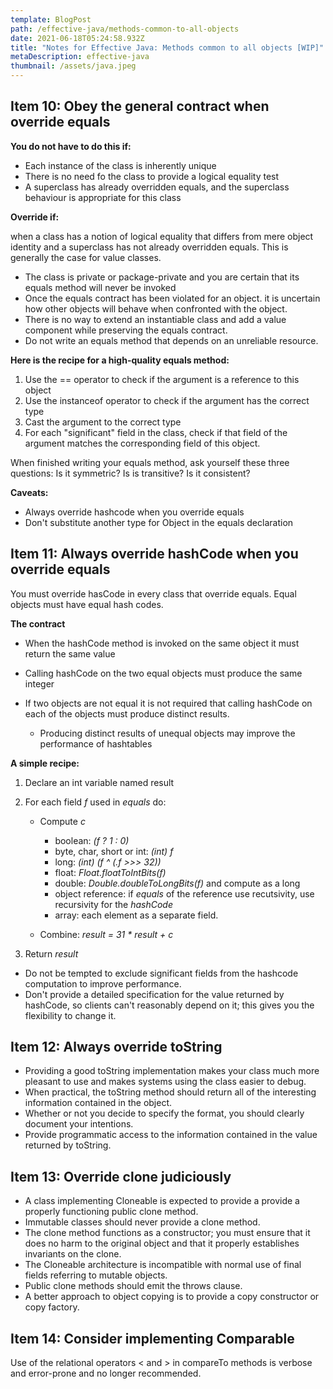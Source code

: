 ```yaml
---
template: BlogPost
path: /effective-java/methods-common-to-all-objects
date: 2021-06-18T05:24:58.932Z
title: "Notes for Effective Java: Methods common to all objects [WIP]"
metaDescription: effective-java
thumbnail: /assets/java.jpeg
---
```

## Item 10: Obey the general contract when override equals

**You do not have to do this if:**

* Each instance of the class is inherently unique
* There is no need fo the class to provide a logical equality test
* A superclass has already overridden equals, and the superclass behaviour is appropriate for this class

**Override if:**

when a class has a notion of logical equality that differs from mere object identity and a superclass has not already overridden equals. This is generally the case for value classes.

* The class is private or package-private and you are certain that its equals method will never be invoked
* Once the equals contract has been violated for an object. it is uncertain how other objects will behave when confronted with the object.
* There is no way to extend an instantiable class and add a value component while preserving the equals contract.
* Do not write an equals method that depends on an unreliable resource.

**Here is the recipe for a high-quality equals method:**

1. Use the == operator to check if the argument is a reference to this object
2. Use the instanceof operator to check if the argument has the correct type
3. Cast the argument to the correct type
4. For each "significant" field in the class, check if that field of the argument matches the corresponding field of this object.

When finished writing your equals method, ask yourself these three questions: Is it symmetric? Is is transitive? Is it consistent?

**Caveats:**

* Always override hashcode when you override equals
* Don't substitute another type for Object in the equals declaration

## Item 11: Always override hashCode when you override equals

You must override hasCode in every class that override equals. Equal objects must have equal hash codes.

**The contract**

* When the hashCode method is invoked on the same object it must return the same value
* Calling hashCode on the two equal objects must produce the same integer
* If two objects are not equal it is not required that calling hashCode on each of the objects must produce distinct results.

  * Producing distinct results of unequal objects may improve the performance of hashtables

**A simple recipe:**

1. Declare an int variable named result
2. For each field *f* used in *equals* do:

   * Compute *c*

     * boolean: *(f ? 1 : 0)*
     * byte, char, short or int: *(int) f*
     * long: *(int) (f ^ (.f >>> 32))*
     * float: *Float.floatToIntBits(f)*
     * double: *Double.doubleToLongBits(f)* and compute as a long
     * object reference: if *equals* of the reference use recutsivity, use recursivity for the *hashCode*
     * array: each element as a separate field.
   * Combine: *result = 31 * result + c*
3. Return *result*

* Do not be tempted to exclude significant fields from the hashcode computation to improve performance.
* Don't provide a detailed specification for the value returned by hashCode, so clients can't reasonably depend on it; this gives you the flexibility to change it.

## Item 12: Always override toString

* Providing a good toString implementation makes your class much more pleasant to use and makes systems using the class easier to debug.
* When practical, the toString method should return all of the interesting information contained in the object.
* Whether or not you decide to specify the format, you should clearly document your intentions.
* Provide programmatic access to the information contained in the value returned by toString.

## Item 13: Override clone judiciously

* A class implementing Cloneable is expected to provide a provide a properly functioning public clone method.
* Immutable classes should never provide a clone method.
* The clone method functions as a constructor; you must ensure that it does no harm to the original object and that it properly establishes invariants on the clone.
* The Cloneable architecture is incompatible with normal use of final fields referring to mutable objects.
* Public clone methods should emit the throws clause.
* A better approach to object copying is to provide a copy constructor or copy factory.

## Item 14: Consider implementing Comparable

Use of the relational operators < and > in compareTo methods is verbose and error-prone and no longer recommended.